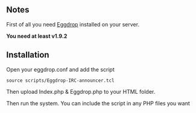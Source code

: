 ## Notes

First of all you need [Eggdrop](https://github.com/eggheads/eggdrop) installed on your server.

**You need at least v1.9.2**

## Installation
Open your eggdrop.conf and add the script

`source scripts/Eggdrop-IRC-announcer.tcl`

Then upload Index.php & Eggdrop.php to your HTML folder.

Then run the system. You can include the script in any PHP files you want
